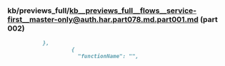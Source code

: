 ### kb/previews_full/kb__previews_full__flows__service-first__master-only@auth.har.part078.md.part001.md (part 002)

```md
           },
                    {
                      "functionName": "",
               
```

```
